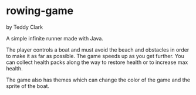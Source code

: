 # rowing-game
by Teddy Clark

A simple infinite runner made with Java.

The player controls a boat and must avoid the beach and obstacles in order to make it as far as possible. The game speeds up as you get further. You can collect health packs along the way to restore health or to increase max health.

The game also has themes which can change the color of the game and the sprite of the boat.

